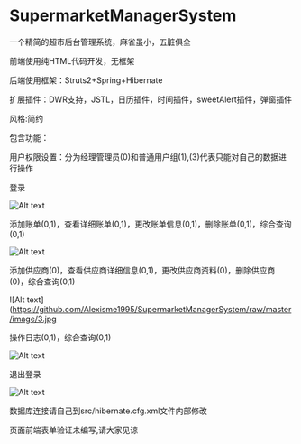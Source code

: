 # SupermarketManagerSystem
一个精简的超市后台管理系统，麻雀虽小，五脏俱全


前端使用纯HTML代码开发，无框架


后端使用框架：Struts2+Spring+Hibernate




扩展插件：DWR支持，JSTL，日历插件，时间插件，sweetAlert插件，弹窗插件



风格:简约



包含功能：



用户权限设置：分为经理管理员(0)和普通用户组(1),(3)代表只能对自己的数据进行操作



登录

![Alt text](https://github.com/Alexisme1995/SupermarketManagerSystem/raw/master/image/1.jpg)


添加账单(0,1)，查看详细账单(0,1)，更改账单信息(0,1)，删除账单(0,1)，综合查询(0,1)


![Alt text](https://github.com/Alexisme1995/SupermarketManagerSystem/raw/master/image/2.jpg)



添加供应商(0)，查看供应商详细信息(0,1)，更改供应商资料(0)，删除供应商(0)，综合查询(0,1)


![Alt text](https://github.com/Alexisme1995/SupermarketManagerSystem/raw/master/image/3.jpg


操作日志(0,1)，综合查询(0,1)


![Alt text](https://github.com/Alexisme1995/SupermarketManagerSystem/raw/master/image/5.jpg)


退出登录


![Alt text](https://github.com/Alexisme1995/SupermarketManagerSystem/raw/master/image/9.jpg)




数据库连接请自己到src/hibernate.cfg.xml文件内部修改



页面前端表单验证未编写,请大家见谅
